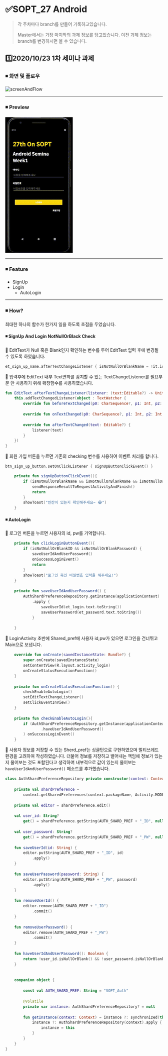

# ✅SOPT_27 Android

> 각 주차마다 branch를 만들어 기록하고있습니다.
>
> Master에서는 가장 마지막의 과제 정보를 담고있습니다. 이전 과제 정보는 branch를 변경하시면 볼 수 있습니다.



## 1️⃣2020/10/23 1차 세미나 과제

### ◾ 화면 및 플로우

![screenAndFlow](./README/Image/week1/ScreenAndFlow.png)

---

### ◾ Preview

![preview](./README/Image/week1/firstweek.gif)

---

### ◾ Feature

- SignUp
- Login
  - AutoLogin

---

### ◾ How?

최대한 하나의 함수가 한가지 일을 하도록 초점을 두었습니다.



#### ◾ SignUp And Login NotNullOrBlack Check

🥕 EditText가 Null 혹은 Blank인지 확인하는 변수를 두어 EditText 입력 후에 변경될 수 있도록 하였습니다.

```kotlin
et_sign_up_name.afterTextChangeListener { isNotNullOrBlankName = !it.isNullOrBlank() }
```



🥕 입력후에 EditText 내부 Text변화를 감지할 수 있는 TextChangeListener를 필요부분 만 사용하기 위해 확장함수를 사용하였습니다.

```kotlin
fun EditText.afterTextChangeListener(listener: (text:Editable?) -> Unit) {
    this.addTextChangedListener(object : TextWatcher {
        override fun beforeTextChanged(p0: CharSequence?, p1: Int, p2: Int, p3: Int) = Unit

        override fun onTextChanged(p0: CharSequence?, p1: Int, p2: Int, p3: Int) = Unit

        override fun afterTextChanged(text: Editable?) {
            listener(text)
        }
    })
}
```

 

🥕 회원 가입 버튼을 누르면 기존의 checking 변수를 사용하여 이벤트 처리를 합니다.

```kotlin
btn_sign_up_button.setOnClickListener { signUpButtonClickEvent() }
```

```kotlin
    private fun signUpButtonClickEvent(){
        if (isNotNullOrBlankName && isNotNullOrBlankName && isNotNullOrBlankPassword) {
            sendResponseResultToRequestActivityAndFinish()
            return
        }
        showToast("빈칸이 있는지 확인해주세요~ 😂")
    }
```





#### ◾ AutoLogin

🥕  로그인 버튼을 누르면 사용자의 id, pw를 기억합니다.

```kotlin
    private fun clickLoginButtonEvent(){
        if (isNotNullOrBlankID && isNotNullOrBlankPassword) {
            saveUserIdAndUserPassword()
            onSuccessLoginEvent()
            return
        }
        showToast("로그인 혹인 비밀번호 입력을 해주세요!")
    }

    private fun saveUserIdAndUserPassword() {
        AuthShardPreferenceRepository.getInstance(applicationContext)
            .apply {
                saveUserId(et_login.text.toString())
                saveUserPassword(et_password.text.toString())
            }

    }

```



🥕 LoginActivity 초반에 Shared_pref에 사용자 id,pw가 있으면 로그인을 건너뛰고 Main으로 보냅니다.

```kotlin
    override fun onCreate(savedInstanceState: Bundle?) {
        super.onCreate(savedInstanceState)
        setContentView(R.layout.activity_login)
        onCreateStatusExecutionFunction()
    }

    private fun onCreateStatusExecutionFunction() {
        checkEnableAutoLogin()
        setEditTextChangeListener()
        setClickEventInView()
    }

    private fun checkEnableAutoLogin(){
        if (AuthShardPreferenceRepository.getInstance(applicationContext)
                .haveUserIdAndUserPassword()
        ) onSuccessLoginEvent()
    }
```



🥕 사용자 정보를 저장할 수 있는 Sherd_pref는 싱글턴으로 구현하였으며 멀티쓰레드 환경을 고려하여 작성하였습니다. 더불어 정보를 저장하고 뱉어내는 책임에 정보가 있는지 물어보는 것도 포함된다고 생각하여 내부적으로 값이 있는지 물어보는 `haveUserIdAndUserPassword()` 메소드를 추가했습니다.

```kotlin
class AuthShardPreferenceRepository private constructor(context: Context) {

    private val shardPreference =
        context.getSharedPreferences(context.packageName, Activity.MODE_PRIVATE)

    private val editor = shardPreference.edit()

    val user_id: String?
        get() = shardPreference.getString(AUTH_SHARD_PREF + "_ID", null)

    val user_password: String?
        get() = shardPreference.getString(AUTH_SHARD_PREF + "_PW", null)

    fun saveUserId(id: String) {
        editor.putString(AUTH_SHARD_PREF + "_ID", id)
            .apply()
    }

    fun saveUserPassword(password: String) {
        editor.putString(AUTH_SHARD_PREF + "_PW", password)
            .apply()
    }

    fun removeUserId() {
        editor.remove(AUTH_SHARD_PREF + "_ID")
            .commit()
    }

    fun removeUserPassword() {
        editor.remove(AUTH_SHARD_PREF + "_PW")
            .commit()
    }

    fun haveUserIdAndUserPassword(): Boolean {
        return !user_id.isNullOrBlank() && !user_password.isNullOrBlank()
    }


    companion object {

        const val AUTH_SHARD_PREF: String = "SOPT_Auth"

        @Volatile
        private var instance: AuthShardPreferenceRepository? = null

        fun getInstance(context: Context) = instance ?: synchronized(this) {
            instance ?: AuthShardPreferenceRepository(context).apply {
                instance = this
            }
        }
    }
}
```

